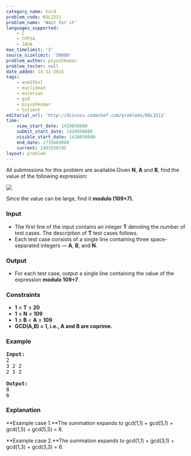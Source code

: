 ```yaml
---
category_name: hard
problem_code: KOL1511
problem_name: 'Wait for it'
languages_supported:
    - C
    - CPP14
    - JAVA
max_timelimit: '3'
source_sizelimit: '50000'
problem_author: piyushkumar
problem_tester: null
date_added: 14-12-2015
tags:
    - acm15kol
    - euclidean
    - eulerian
    - gcd
    - piyushkumar
    - totient
editorial_url: 'http://discuss.codechef.com/problems/KOL1511'
time:
    view_start_date: 1420050600
    submit_start_date: 1420050600
    visible_start_date: 1420050600
    end_date: 1735669800
    current: 1493556745
layout: problem
---
```

All submissions for this problem are available.Given **N**, **A** and **B**, find the value of the following expression:

![](http://www.codechef.com/download/ACM15KOL/eqn.png)

Since the value can be large, find it **modulo (109+7).**

### Input

- The first line of the input contains an integer **T** denoting the number of test cases. The description of **T** test cases follows.
- Each test case consists of a single line containing three space-separated integers — **A**, **B**, and **N**.

### Output

- For each test case, output a single line containing the value of the expression **modulo 109+7**.

### Constraints

- **1** ≤ **T** ≤ **20**
- **1** ≤ **N** ≤ **109**
- **1** ≤ **B** &lt; **A** ≤ **109**
- **GCD(A,B) = 1, i.e., A and B are coprime.**

### Example

<pre><b>Input:</b>
2
3 2 2
2 1 2

<b>Output:</b>
8
6
</pre>
### Explanation

**Example case 1.**The summation expands to gcd(1,1) + gcd(5,1) + gcd(1,5) + gcd(5,5) = 8.

**Example case 2.**The summation expands to gcd(1,1) + gcd(3,1) + gcd(1,3) + gcd(3,3) = 6.
